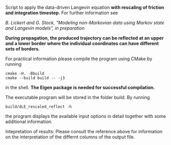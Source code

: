 Script to apply the data-driven Langevin equation **with rescaling of friction**
**and integration timestep.** For further information see

*B. Lickert and G. Stock, "Modeling non-Markovian data using Markov state and 
Langevin models", in preparation*

**During propagation, the  produced trajectory can be reflected at an upper and 
a lower border where the individual coordinates can have different sets of borders.**

For practical information please compile the program using CMake by running 

```
cmake -H. -Bbuild
cmake --build build -- -j3
```

in the shell. **The Eigen package is needed for successful compilation.**

The executable program will be stored in the folder build. By running

```
build/dLE_rescaled_reflect -h
```

the program displays the available input options in detail together with some 
additional information. 

Intepretation of results: Please consult the reference above for
information on the interpretation of the differnt columns of the output file.
